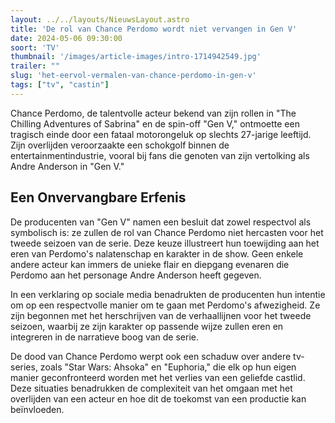 ```yaml
---
layout: ../../layouts/NieuwsLayout.astro
title: 'De rol van Chance Perdomo wordt niet vervangen in Gen V'
date: 2024-05-06 09:30:00
soort: 'TV'
thumbnail: '/images/article-images/intro-1714942549.jpg'
trailer: ""
slug: 'het-eervol-vermalen-van-chance-perdomo-in-gen-v'
tags: ["tv", "castin"]
---
```


Chance Perdomo, de talentvolle acteur bekend van zijn rollen in "The Chilling Adventures of Sabrina" en de spin-off "Gen V," ontmoette een tragisch einde door een fataal motorongeluk op slechts 27-jarige leeftijd. Zijn overlijden veroorzaakte een schokgolf binnen de entertainmentindustrie, vooral bij fans die genoten van zijn vertolking als Andre Anderson in "Gen V."

## Een Onvervangbare Erfenis

De producenten van "Gen V" namen een besluit dat zowel respectvol als symbolisch is: ze zullen de rol van Chance Perdomo niet hercasten voor het tweede seizoen van de serie. Deze keuze illustreert hun toewijding aan het eren van Perdomo's nalatenschap en karakter in de show. Geen enkele andere acteur kan immers de unieke flair en diepgang evenaren die Perdomo aan het personage Andre Anderson heeft gegeven.

In een verklaring op sociale media benadrukten de producenten hun intentie om op een respectvolle manier om te gaan met Perdomo's afwezigheid. Ze zijn begonnen met het herschrijven van de verhaallijnen voor het tweede seizoen, waarbij ze zijn karakter op passende wijze zullen eren en integreren in de narratieve boog van de serie.


De dood van Chance Perdomo werpt ook een schaduw over andere tv-series, zoals "Star Wars: Ahsoka" en "Euphoria," die elk op hun eigen manier geconfronteerd worden met het verlies van een geliefde castlid. Deze situaties benadrukken de complexiteit van het omgaan met het overlijden van een acteur en hoe dit de toekomst van een productie kan beïnvloeden.
